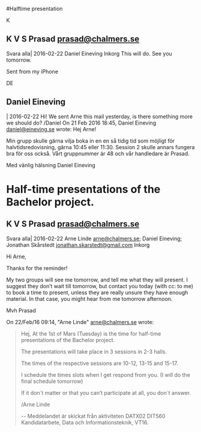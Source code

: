 #Halftime presentation

K
## K V S Prasad <prasad@chalmers.se>
   Svara alla|
2016-02-22
Daniel Eineving 
Inkorg
This will do. See you tomorrow.

Sent from my iPhone

DE
## Daniel Eineving
 |
2016-02-22
Hi!
We sent Arne this mail yesterday, is there something more we should do?
/Daniel
On 21 Feb 2016 18:45, Daniel Eineving <daniel@eineving.se> wrote:
Hej Arne!

Min grupp skulle gärna vilja boka in en en så tidig tid som möjligt för halvtidsredovisning, gärna 10:45 eller 11:30. Session 2 skulle annars fungera bra för oss också. Vårt gruppnummer är 48 och vår handledare är Prasad.

Med vänlig hälsning
Daniel Eineving

# Half-time presentations of the Bachelor project.


## K V S Prasad <prasad@chalmers.se>
   Svara alla|
2016-02-22
Arne Linde <arne@chalmers.se>;
Daniel Eineving;
Jonathan Skårstedt <jonathan.skarstedt@gmail.com> 
Inkorg

Hi Arne,

Thanks for the reminder!

My two groups will see me tomorrow, and tell me what they will present.  I suggest they don’t wait till tomorrow, but contact you today (with cc: to me) to book a time to present, unless they are really unsure they have enough material.  In that case, you might hear from me tomorrow afternoon.

Mvh
Prasad



On 22/Feb/16 09:14, "Arne Linde" <arne@chalmers.se> wrote:

>Hej,
>At the 1st of Mars (Tuesday) is the time for half-time presentations of the Bachelor project.
>
>The presentations will take place in 3 sessions in 2-3 halls.
>
>The times of the respective sessions are 10-12, 13-15 and 15-17.
>
>I schedule the times slots when I get respond from you.
>(I will do the final schedule tomorrow)
>
>If it don´t matter or that you can’t participate at all, you don´t answer.
>
>
>/Arne Linde
>
>
>-- 
>Meddelandet är skickat från aktiviteten DATX02 DIT560 Kandidatarbete, Data och Informationsteknik, VT16.